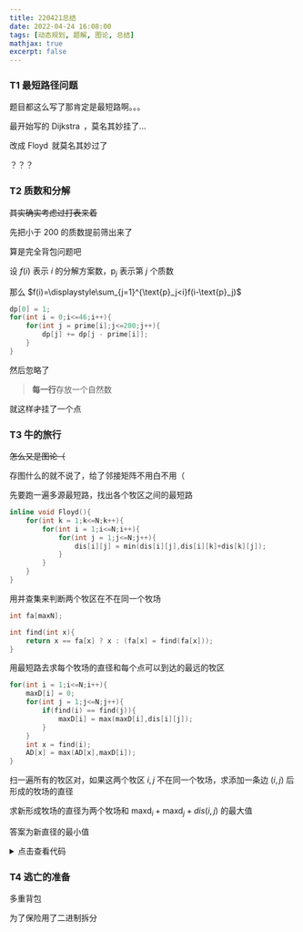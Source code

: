```yaml
---
title: 220421总结
date: 2022-04-24 16:08:00
tags: [动态规划, 题解, 图论, 总结]
mathjax: true
excerpt: false
---
```




### T1 最短路径问题

题目都这么写了那肯定是最短路啊。。。

最开始写的 $\operatorname{Dijkstra}$ ，莫名其妙挂了...

改成 $\operatorname{Floyd}$ 就莫名其妙过了

？？？

### T2 质数和分解

~~其实确实考虑过打表来着~~

先把小于 $200$ 的质数提前筛出来了

算是完全背包问题吧

设 $f(i)$ 表示 $i$ 的分解方案数，$\text{p}_j$ 表示第 $j$ 个质数

那么 $f(i)=\displaystyle\sum_{j=1}^{\text{p}_j<i}f(i-\text{p}_j)$

```cpp
dp[0] = 1;
for(int i = 0;i<=46;i++){
	for(int j = prime[i];j<=200;j++){
		dp[j] += dp[j - prime[i]];
	}
}
```

然后忽略了

> **每一行**存放一个自然数

就这样~~才~~挂了一个点

### T3 牛的旅行

~~怎么又是图论（~~

存图什么的就不说了，给了邻接矩阵不用白不用（

先要跑一遍多源最短路，找出各个牧区之间的最短路

```cpp
inline void Floyd(){
	for(int k = 1;k<=N;k++){
		for(int i = 1;i<=N;i++){
			for(int j = 1;j<=N;j++){
				dis[i][j] = min(dis[i][j],dis[i][k]+dis[k][j]);
			}
		}
	}
}
```

用并查集来判断两个牧区在不在同一个牧场

```cpp
int fa[maxN];

int find(int x){
	return x == fa[x] ? x : (fa[x] = find(fa[x]));
}
```

用最短路去求每个牧场的直径和每个点可以到达的最远的牧区

```cpp
for(int i = 1;i<=N;i++){
    maxD[i] = 0;
    for(int j = 1;j<=N;j++){
		if(find(i) == find(j)){
			maxD[i] = max(maxD[i],dis[i][j]);
		}
	}
	int x = find(i);
	AD[x] = max(AD[x],maxD[i]);
}
```

扫一遍所有的牧区对，如果这两个牧区 $i,j$ 不在同一个牧场，求添加一条边 $(i,j)$ 后形成的牧场的直径

求新形成牧场的直径为两个牧场和 $\text{maxd}_i+\text{maxd}_j+dis(i,j)$ 的最大值

答案为新直径的最小值

<details>
<summary>点击查看代码</summary>

```cpp
#include<bits/stdc++.h>
using namespace std;

const int maxN = 300;
const double INF = 1e15;

int N;

int P[maxN][2];

double AD[maxN];
double maxD[maxN];
double dis[maxN][maxN];

inline double Len(int A[],int B[]){
	return sqrt((A[0]-B[0])*(A[0]-B[0])+(A[1]-B[1])*(A[1]-B[1]));
}

int fa[maxN];

int find(int x){
	return x == fa[x] ? x : (fa[x] = find(fa[x]));
}

inline void Floyd(){
	for(int k = 1;k<=N;k++){
		for(int i = 1;i<=N;i++){
			for(int j = 1;j<=N;j++){
				dis[i][j] = min(dis[i][j],dis[i][k]+dis[k][j]);
			}
		}
	}
}

int main(){
	scanf("%d",&N);
	for(int i = 1;i<=N;i++) scanf("%d%d",&P[i][0],&P[i][1]);
	for(int i = 1;i<=N;i++) fa[i] = i;
	for(int i = 1;i<=N;i++){
		char S[maxN];
		scanf("%s",S);
		for(int j = 1;j<=N;j++){
			if(i == j) dis[i][j] = 0;
			if(S[j-1] == '0'){
				dis[i][j] = INF;
				continue;
			}
			int x,y;
			x = find(i);
			y = find(j);
			if(x != y) fa[y] = x;
			dis[i][j] = Len(P[i],P[j]);
		}
        dis[i][i] = 0;
	}

	Floyd();

	for(int i = 1;i<=N;i++){
        maxD[i] = 0;
		for(int j = 1;j<=N;j++){

			if(find(i) == find(j)){
				maxD[i] = max(maxD[i],dis[i][j]);
			}
		}
		int x = find(i);
		AD[x] = max(AD[x],maxD[i]);
	}

	double r1,r2=INF;
	for(int i = 1;i<=N;i++){
		for(int j = 1;j<=N;j++){
			int x = find(i);
			int y = find(j);
			if(x != y){
				double L = maxD[i] + maxD[j] + Len(P[i],P[j]);
				r1 = max(L,max(AD[x],AD[y]));
                r2 = min(r1,r2);
			}
		}
	}
	printf("%.6lf\n",r2);
	return 0;
}
```
</details>

### T4 逃亡的准备

多重背包

为了保险用了二进制拆分